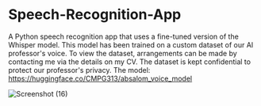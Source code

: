 # Speech-Recognition-App
A Python speech recognition app that uses a fine-tuned version of the Whisper model. This model has been trained on a custom dataset of our AI professor's voice.
To view the dataset, arrangements can be made by contacting me via the details on my CV. The dataset is kept confidential to protect our professor's privacy.
The model: https://huggingface.co/CMPG313/absalom_voice_model

![Screenshot (16)](https://github.com/ferdisteyn/Speech-Recognition-App/assets/86238321/425bcb23-fdaa-4ef3-9762-663d1cb861d3)

